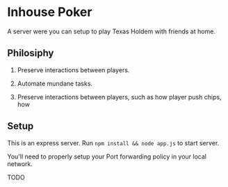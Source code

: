 # Inhouse Poker

A server were you can setup to play Texas Holdem with friends at home.

## Philosiphy

1. Preserve interactions between players.
1. Automate mundane tasks.

1. Preserve interactions between players, such as how player push chips, how

## Setup

This is an express server. Run `npm install && node app.js` to start server.

You'll need to properly setup your Port forwarding policy in your local network.

TODO
